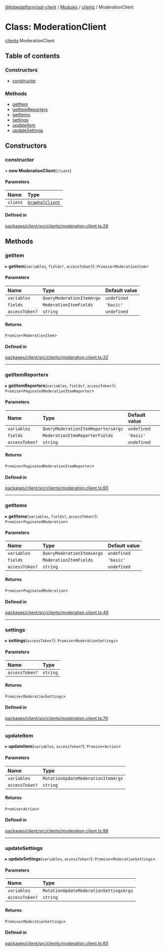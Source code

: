 [@tribeplatform/gql-client](../getting-started) / [Modules](../index) / [clients](../modules/clients) / ModerationClient

# Class: ModerationClient

[clients](../modules/clients).ModerationClient

## Table of contents

### Constructors

- [constructor](ModerationClient#constructor)

### Methods

- [getItem](ModerationClient#getitem)
- [getItemReporters](ModerationClient#getitemreporters)
- [getItems](ModerationClient#getitems)
- [settings](ModerationClient#settings)
- [updateItem](ModerationClient#updateitem)
- [updateSettings](ModerationClient#updatesettings)

## Constructors

### constructor

• **new ModerationClient**(`client`)

#### Parameters

| Name | Type |
| :------ | :------ |
| `client` | [`GraphqlClient`](GraphqlClient) |

#### Defined in

[packages/client/src/clients/moderation.client.ts:28](https://gitlab.com/tribeplatform/tribe-neo/-/blob/master/packages/client/src/clients/moderation.client.ts#L28)

## Methods

### getItem

▸ **getItem**(`variables`, `fields?`, `accessToken?`): `Promise`<`ModerationItem`\>

#### Parameters

| Name | Type | Default value |
| :------ | :------ | :------ |
| `variables` | `QueryModerationItemArgs` | `undefined` |
| `fields` | `ModerationItemFields` | `'basic'` |
| `accessToken?` | `string` | `undefined` |

#### Returns

`Promise`<`ModerationItem`\>

#### Defined in

[packages/client/src/clients/moderation.client.ts:32](https://gitlab.com/tribeplatform/tribe-neo/-/blob/master/packages/client/src/clients/moderation.client.ts#L32)

___

### getItemReporters

▸ **getItemReporters**(`variables`, `fields?`, `accessToken?`): `Promise`<`PaginatedModerationItemReporter`\>

#### Parameters

| Name | Type | Default value |
| :------ | :------ | :------ |
| `variables` | `QueryModerationItemReportersArgs` | `undefined` |
| `fields` | `ModerationItemReporterFields` | `'basic'` |
| `accessToken?` | `string` | `undefined` |

#### Returns

`Promise`<`PaginatedModerationItemReporter`\>

#### Defined in

[packages/client/src/clients/moderation.client.ts:60](https://gitlab.com/tribeplatform/tribe-neo/-/blob/master/packages/client/src/clients/moderation.client.ts#L60)

___

### getItems

▸ **getItems**(`variables`, `fields?`, `accessToken?`): `Promise`<`PaginatedModeration`\>

#### Parameters

| Name | Type | Default value |
| :------ | :------ | :------ |
| `variables` | `QueryModerationItemsArgs` | `undefined` |
| `fields` | `ModerationItemFields` | `'basic'` |
| `accessToken?` | `string` | `undefined` |

#### Returns

`Promise`<`PaginatedModeration`\>

#### Defined in

[packages/client/src/clients/moderation.client.ts:46](https://gitlab.com/tribeplatform/tribe-neo/-/blob/master/packages/client/src/clients/moderation.client.ts#L46)

___

### settings

▸ **settings**(`accessToken?`): `Promise`<`ModerationSettings`\>

#### Parameters

| Name | Type |
| :------ | :------ |
| `accessToken?` | `string` |

#### Returns

`Promise`<`ModerationSettings`\>

#### Defined in

[packages/client/src/clients/moderation.client.ts:76](https://gitlab.com/tribeplatform/tribe-neo/-/blob/master/packages/client/src/clients/moderation.client.ts#L76)

___

### updateItem

▸ **updateItem**(`variables`, `accessToken?`): `Promise`<`Action`\>

#### Parameters

| Name | Type |
| :------ | :------ |
| `variables` | `MutationUpdateModerationItemArgs` |
| `accessToken?` | `string` |

#### Returns

`Promise`<`Action`\>

#### Defined in

[packages/client/src/clients/moderation.client.ts:98](https://gitlab.com/tribeplatform/tribe-neo/-/blob/master/packages/client/src/clients/moderation.client.ts#L98)

___

### updateSettings

▸ **updateSettings**(`variables`, `accessToken?`): `Promise`<`ModerationSettings`\>

#### Parameters

| Name | Type |
| :------ | :------ |
| `variables` | `MutationUpdateModerationSettingsArgs` |
| `accessToken?` | `string` |

#### Returns

`Promise`<`ModerationSettings`\>

#### Defined in

[packages/client/src/clients/moderation.client.ts:85](https://gitlab.com/tribeplatform/tribe-neo/-/blob/master/packages/client/src/clients/moderation.client.ts#L85)
